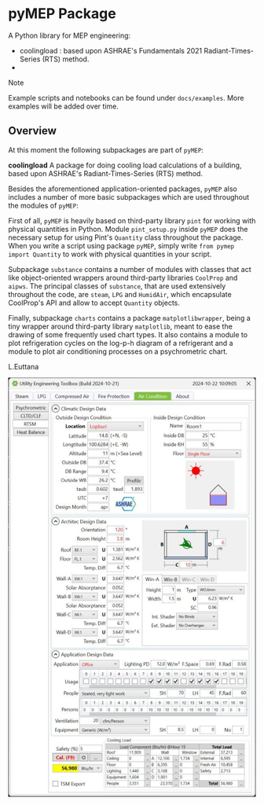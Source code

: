 # pyMEP Package

A Python library for MEP engineering:
- coolingload : based upon ASHRAE's Fundamentals 2021 Radiant-Times-Series (RTS) method.
-


> [!NOTE]
> Example scripts and notebooks can be found under `docs/examples`. More examples
> will be added over time.

## Overview
At this moment the following subpackages are part of `pyMEP`:

**coolingload**
A package for doing cooling load calculations of a building, based upon ASHRAE's
Radiant-Times-Series (RTS) method.

Besides the aforementioned application-oriented packages, `pyMEP` also includes a
number of more basic subpackages which are used throughout the modules of
`pyMEP`:

First of all, `pyMEP` is heavily based on third-party library `pint` for
working with physical quantities in Python. Module `pint_setup.py` inside `pyMEP`
does the necessary setup for using Pint's `Quantity` class throughout the
package. When you write a script using package `pyMEP`, simply write `from pymep
import Quantity` to work with physical quantities in your script.

Subpackage `substance` contains a number of modules with classes that act like
object-oriented wrappers around third-party libraries `CoolProp` and `aipws`.
The principal classes of `substance`, that are used extensively throughout
the code, are `steam`, `LPG` and `HumidAir`, which encapsulate CoolProp's API and
allow to accept `Quantity` objects.

Finally, subpackage `charts` contains a package `matplotlibwrapper`, being a
tiny wrapper around third-party library `matplotlib`, meant to ease the drawing
of some frequently used chart types. It also contains a module to plot
refrigeration cycles on the log-p-h diagram of a refrigerant and a module to
plot air conditioning processes on a psychrometric chart.

L.Euttana

![Alt text](images/screenshot.jpg)
